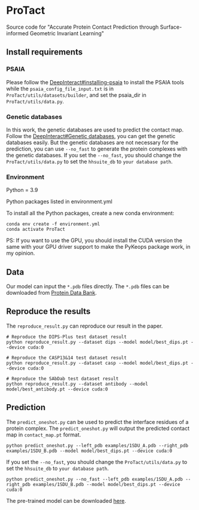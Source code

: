 # ProTact

Source code for "Accurate Protein Contact Prediction through Surface-informed Geometric Invariant Learning"

## Install requirements

### PSAIA

Please follow the [DeepInteract#installing-psaia](https://github.com/BioinfoMachineLearning/DeepInteract#installing-psaia) to install the PSAIA tools while the ```psaia_config_file_input.txt``` is in ```ProTact/utils/datasets/builder```, and set the psaia_dir in ```ProTact/utils/data.py```.

### Genetic databases

In this work, the genetic databases are used to predict the contact map.
Follow the [DeepInteract#Genetic databases](https://github.com/BioinfoMachineLearning/DeepInteract#genetic-databases),
you can get the genetic databases easily.
But the genetic databases are not necessary for the prediction, you can use ```--no_fast``` to generate the protein complexes with the genetic databases.
If you set the ```--no_fast```, you should change the ```ProTact/utils/data.py``` to set the ```hhsuite_db``` to ```your database path```.

### Environment

Python = 3.9

Python packages listed in environment.yml

To install all the Python packages, create a new conda environment:

```
conda env create -f environment.yml
conda activate ProTact
```
PS: If you want to use the GPU, you should install the CUDA version the same with your GPU driver support to make the PyKeops package work, in my opinion.

## Data

Our model can input the ```*.pdb``` files directly. The ```*.pdb``` files can be downloaded from [Protein Data Bank](https://www.rcsb.org/).

## Reproduce the results

The ```reproduce_result.py``` can reproduce our result in the paper.

```
# Reproduce the DIPS-Plus test dataset result
python reproduce_result.py --dataset dips --model model/best_dips.pt --device cuda:0

# Reproduce the CASP13&14 test dataset result
python reproduce_result.py --dataset casp --model model/best_dips.pt --device cuda:0

# Reproduce the SAbDab test dataset result
python reproduce_result.py --dataset antibody --model model/best_antibody.pt --device cuda:0
```

## Prediction

The ```predict_oneshot.py``` can be used to predict the interface residues of a protein complex. The ```predict_oneshot.py``` will output the predicted contact map in ```contact_map.pt``` format.

```
python predict_oneshot.py --left_pdb examples/1SDU_A.pdb --right_pdb examples/1SDU_B.pdb --model model/best_dips.pt --device cuda:0
```

If you set the ```--no_fast```, you should change the ```ProTact/utils/data.py``` to set the ```hhsuite_db``` to ```your database path```.

```
python predict_oneshot.py --no_fast --left_pdb examples/1SDU_A.pdb --right_pdb examples/1SDU_B.pdb --model model/best_dips.pt --device cuda:0
```

The pre-trained model can be downloaded [here](https://drive.google.com/drive/folders/1VGF8jsCN4-MXpZ52V6u7SzbJBl0VB4sF?usp=share_link).

